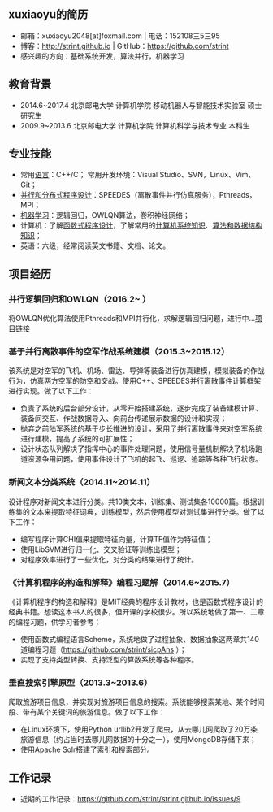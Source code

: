 ## xuxiaoyu的简历
* 邮箱：xuxiaoyu2048[at]foxmail.com  |  电话：152108三5三95 
* 博客：http://strint.github.io |  GitHub：https://github.com/strint
* 感兴趣的方向：基础系统开发，算法并行，机器学习


## 教育背景
* 2014.6~2017.4 北京邮电大学 计算机学院 移动机器人与智能技术实验室 硕士研究生
* 2009.9~2013.6 北京邮电大学 计算机学院 计算机科学与技术专业       本科生


## 专业技能
* 常用[语言](https://github.com/strint/littleWheels/tree/master/ProgrammingAndLanguages)：C++/C； 常用开发环境：Visual Studio、SVN，Linux、Vim、Git；
* [并行和分布式程序设计](https://github.com/strint/littleWheels/tree/master/ParallelAndDistributed)：SPEEDES（离散事件并行仿真服务），Pthreads，MPI；
* [机器学习](https://github.com/strint/littleWheels/tree/master/MachineLearning)：逻辑回归，OWLQN算法，卷积神经网络；
* 计算机：了解[函数式程序设计](https://github.com/strint/sicpAns)，了解常用的[计算机系统知识](https://github.com/strint/littleWheels/tree/master/ComputerSystems)、[算法和数据结构知识](https://github.com/strint/littleWheels/tree/master/AlgorithmsAndDataStructures)；
* 英语：六级，经常阅读英文书籍、文档、论文。


## 项目经历
### 并行逻辑回归和OWLQN（2016.2~ ）
将OWLQN优化算法使用Pthreads和MPI并行化，求解逻辑回归问题，进行中...[项目链接](https://github.com/strint/DML/tree/master/logistic_regression)


### 基于并行离散事件的空军作战系统建模（2015.3~2015.12）
该系统是对空军的飞机、机场、雷达、导弹等装备进行仿真建模，模拟装备的作战行为，仿真两方空军的防空和交战。使用C++、SPEEDES并行离散事件计算框架进行实现。做了以下工作：
 * 负责了系统的后台部分设计，从零开始搭建系统，逐步完成了装备建模计算、装备间交互、作战数据导入、向前台传递展示数据的设计和实现；
 * 抛弃之前陆军系统的基于步长推进的设计，采用了并行离散事件来对空军系统进行建模，提高了系统的可扩展性；
 * 设计状态队列解决了指挥中心的事件处理问题，使用信号量机制解决了机场跑道资源争用问题，使用事件设计了飞机的起飞、巡逻、追踪等各种飞行状态。


### 新闻文本分类系统（2014.11~2014.11）
设计程序对新闻文本进行分类。共10类文本，训练集、测试集各10000篇。根据训练集的文本来提取特征词典，训练模型，然后使用模型对测试集进行分类。做了以下工作：
 * 编写程序计算CHI值来提取特征向量，计算TF值作为特征值；
 * 使用LibSVM进行归一化、交叉验证等训练出模型；
 * 对程序效率进行了一些优化，对分类的结果进行了统计。


### 《计算机程序的构造和解释》编程习题解（2014.6~2015.7）
《计算机程序的构造和解释》是MIT经典的程序设计教材，也是函数式程序设计的经典书籍。想读这本书人的很多，但开课的学校很少。所以系统地做了第一、二章的编程习题，供学习者参考：
 * 使用函数式编程语言Scheme，系统地做了过程抽象、数据抽象这两章共140道编程习题（https://github.com/strint/sicpAns ）；
 * 实现了支持类型转换、支持泛型的算数系统等各种程序。


### 垂直搜索引擎原型（2013.3~2013.6）
爬取旅游项目信息，并实现对旅游项目信息的搜索。系统能够搜索某地、某个时间段、带有某个关键词的旅游信息。做了以下工作：
 * 在Linux环境下，使用Python urllib2开发了爬虫，从去哪儿网爬取了20万条旅游信息（约占当时去哪儿网数据的十分之一），使用MongoDB存储下来；
 * 使用Apache Solr搭建了索引和搜索部分。


## 工作记录
* 近期的工作记录：https://github.com/strint/strint.github.io/issues/9

